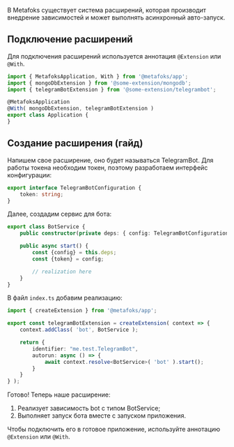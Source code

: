 В Metafoks существует система расширений, которая производит внедрение зависимостей и может выполнять асинхронный
авто-запуск.

## Подключение расширений

Для подключения расширений используется аннотация `@Extension` или `@With`.

```ts
import { MetafoksApplication, With } from '@metafoks/app';
import { mongoDbExtension } from '@some-extension/mongodb';
import { telegramBotExtension } from '@some-extension/telegrambot';

@MetafoksApplication
@With( mongoDbExtension, telegramBotExtension )
export class Application {
}
```

## Создание расширения (гайд)

Напишем свое расширение, оно будет называться TelegramBot.
Для работы токена необходим токен, поэтому разработаем интерфейс конфигурации:

```ts
export interface TelegramBotConfiguration {
    token: string;
}
```

Далее, создадим сервис для бота:

```ts
export class BotService {
    public constructor(private deps: { config: TelegramBotConfiguration }) {}

    public async start() {
        const {config} = this.deps;
        const {token} = config;

        // realization here
    }
}
```

В файл `index.ts` добавим реализацию:

```ts
import { createExtension } from '@metafoks/app';

export const telegramBotExtension = createExtension( context => {
    context.addClass( 'bot', BotService );

    return {
        identifier: "me.test.TelegramBot",
        autorun: async () => {
            await context.resolve<BotService>( 'bot' ).start();
        }
    }
} );
```

Готово! Теперь наше расширение:

1) Реализует зависимость bot с типом BotService;
2) Выполняет запуск бота вместе с запуском приложения.

Чтобы подключить его в готовое приложение, используйте аннотацию `@Extension` или `@With`.